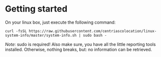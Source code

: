 # Getting started

On your linux box, just execute the following command:

```
curl -fsSL https://raw.githubusercontent.com/centriascolocation/linux-system-info/master/system-info.sh | sudo bash -
```

*Note*: sudo is required! Also make sure, you have all the little reporting tools installed. Otherwise, nothing breaks, but: no information can be retrieved.


